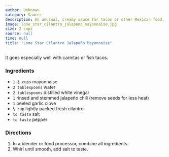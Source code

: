 ```yaml
---
author: Unknown
category: Sauces
description: An unusual, creamy sauce for tacos or other Mexican food.
image: lone_star_cilantro_jalapeno_mayonnaise.jpg
size: 2 cups
source: null
time: null
title: "Lone Star Cilantro Jalapeño Mayonnaise"
---
```


It goes especially well with carnitas or fish tacos.

### Ingredients

* `1 ¾ cups` mayonnaise
* `2 tablespoons` water
* `2 tablespoons` distilled white vinegar
* `1` rinsed and stemmed jalapeño chili (remove seeds for less heat)
* `1` peeled garlic clove
* `½ cup` lightly packed fresh cilantro
* `to taste` salt
* `to taste` pepper

### Directions

1. In a blender or food processor, combine all ingredients.
2. Whirl until smooth, add salt to taste.